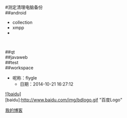 #测定清理电脑备份
<br>
##android
* collection
* xmpp
* 
<br>


##qt
<br>
##javaweb
<br>
##test
<br>
##workspace
<br>

 * 呢称：flygle
     * 日期：2014-10-21 16:27:12




[![baidu]](http://baidu.com)  
[baidu]:http://www.baidu.com/img/bdlogo.gif "百度Logo"  



[我的博客](http://blog.csdn.net/r4w2y6 "yaya")  
